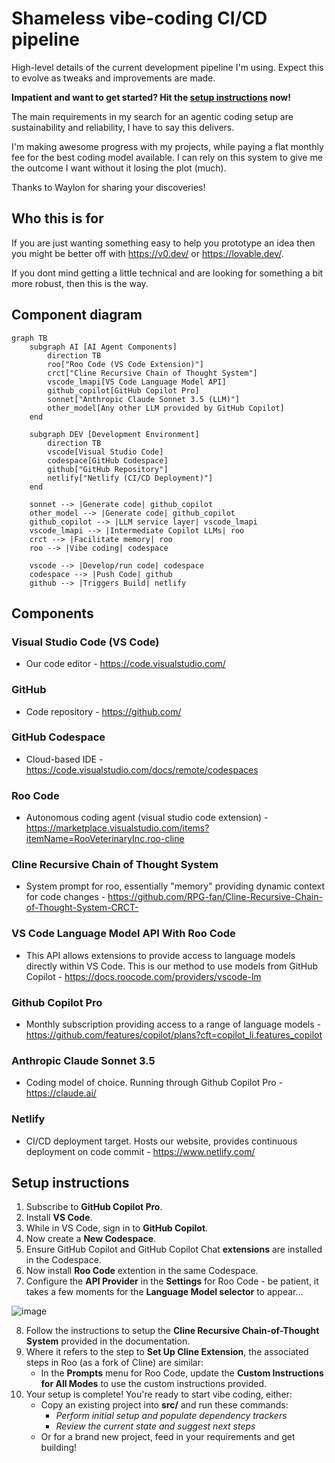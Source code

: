 # Shameless vibe-coding CI/CD pipeline
High-level details of the current development pipeline I'm using. Expect this to evolve as tweaks and improvements are made.

**Impatient and want to get started? Hit the [setup instructions](#setup-instructions) now!**

The main requirements in my search for an agentic coding setup are sustainability and reliability, I have to say this delivers. 

I'm making awesome progress with my projects, while paying a flat monthly fee for the best coding model available. I can rely on this system to give me the outcome I want without it losing the plot (much).

Thanks to Waylon for sharing your discoveries!

## Who this is for
If you are just wanting something easy to help you prototype an idea then you might be better off with https://v0.dev/ or https://lovable.dev/. 

If you dont mind getting a little technical and are looking for something a bit more robust, then this is the way.

## Component diagram
```mermaid
graph TB
    subgraph AI [AI Agent Components]
        direction TB
        roo["Roo Code (VS Code Extension)"]
        crct["Cline Recursive Chain of Thought System"]
        vscode_lmapi[VS Code Language Model API]
        github_copilot[GitHub Copilot Pro]
        sonnet["Anthropic Claude Sonnet 3.5 (LLM)"]
        other_model[Any other LLM provided by GitHub Copilot]
    end

    subgraph DEV [Development Environment]
        direction TB
        vscode[Visual Studio Code]
        codespace[GitHub Codespace]
        github["GitHub Repository"]
        netlify["Netlify (CI/CD Deployment)"]
    end

    sonnet --> |Generate code| github_copilot
    other_model --> |Generate code| github_copilot
    github_copilot --> |LLM service layer| vscode_lmapi
    vscode_lmapi --> |Intermediate Copilot LLMs| roo
    crct --> |Facilitate memory| roo
    roo --> |Vibe coding| codespace

    vscode --> |Develop/run code| codespace
    codespace --> |Push Code| github
    github --> |Triggers Build| netlify

```

## Components
### Visual Studio Code (VS Code)
- Our code editor - https://code.visualstudio.com/

### GitHub
- Code repository - https://github.com/

### GitHub Codespace
- Cloud-based IDE - https://code.visualstudio.com/docs/remote/codespaces

### Roo Code
- Autonomous coding agent (visual studio code extension) - https://marketplace.visualstudio.com/items?itemName=RooVeterinaryInc.roo-cline

### Cline Recursive Chain of Thought System
- System prompt for roo, essentially "memory" providing dynamic context for code changes - https://github.com/RPG-fan/Cline-Recursive-Chain-of-Thought-System-CRCT-

### VS Code Language Model API With Roo Code
- This API allows extensions to provide access to language models directly within VS Code. This is our method to use models from GitHub Copilot - https://docs.roocode.com/providers/vscode-lm

### Github Copilot Pro
- Monthly subscription providing access to a range of language models - https://github.com/features/copilot/plans?cft=copilot_li.features_copilot

### Anthropic Claude Sonnet 3.5
- Coding model of choice. Running through Github Copilot Pro - https://claude.ai/

### Netlify
- CI/CD deployment target. Hosts our website, provides continuous deployment on code commit - https://www.netlify.com/

## Setup instructions
1. Subscribe to **GitHub Copilot Pro**.
2. Install **VS Code**.
3. While in VS Code, sign in to **GitHub Copilot**.
4. Now create a **New Codespace**.
5. Ensure GitHub Copilot and GitHub Copilot Chat **extensions** are installed in the Codespace.
6. Now install **Roo Code** extention in the same Codespace.
7. Configure the **API Provider** in the **Settings** for Roo Code - be patient, it takes a few moments for the **Language Model selector** to appear...

![image](https://github.com/cgbarlow/pipeline/blob/main/vscode_lmapi_providers.png)

8. Follow the instructions to setup the **Cline Recursive Chain-of-Thought System** provided in the documentation.
9. Where it refers to the step to **Set Up Cline Extension**, the associated steps in Roo (as a fork of Cline) are similar:
    * In the **Prompts** menu for Roo Code, update the **Custom Instructions for All Modes** to use the custom instructions provided.
10. Your setup is complete! You're ready to start vibe coding, either:
    * Copy an existing project into **src/** and run these commands:
        * *Perform initial setup and populate dependency trackers*
        * *Review the current state and suggest next steps*
    * Or for a brand new project, feed in your requirements and get building!

